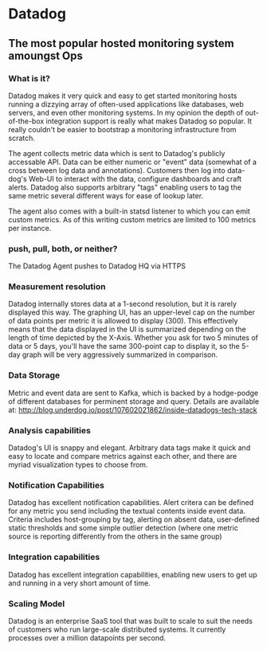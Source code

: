 # Datadog

## The most popular hosted monitoring system amoungst Ops

### What is it? 
Datadog makes it very quick and easy to get started monitoring hosts running a
dizzying array of often-used applications like databases, web servers, and even
other monitoring systems. In my opinion the depth of out-of-the-box integration
support is really what makes Datadog so popular. It really couldn't be easier
to bootstrap a monitoring infrastructure from scratch. 

The agent collects metric data which is sent to Datadog's publicly accessable
API. Data can be either numeric or "event" data (somewhat of a cross between
log data and annotations). Customers then log into data-dog's Web-UI to
interact with the data, configure dashboards and craft alerts. Datadog also
supports arbitrary "tags" enabling users to tag the same metric several
different ways for ease of lookup later.

The agent also comes with a built-in statsd listener to which you can emit
custom metrics. As of this writing custom metrics are limited to 100 metrics
per instance. 

### push, pull, both, or neither?
The Datadog Agent pushes to Datadog HQ via HTTPS

### Measurement resolution 
Datadog internally stores data at a 1-second resolution, but it is rarely
displayed this way. The graphing UI, has an upper-level cap on the number of
data points per metric it is allowed to display (300). This effectively means
that the data displayed in the UI is summarized depending on the length of time
depicted by the X-Axis. Whether you ask for two 5 minutes of data or 5 days,
you'll have the same 300-point cap to display it, so the 5-day graph will be
very aggressively summarized in comparison. 

### Data Storage 
Metric and event data are sent to Kafka, which is backed by a hodge-podge of
different databases for perminent storage and query. Details are available
at: http://blog.underdog.io/post/107602021862/inside-datadogs-tech-stack

### Analysis capabilities
Datadog's UI is snappy and elegant. Arbitrary data tags make it quick and easy
to locate and compare metrics against each other, and there are myriad
visualization types to choose from. 

### Notification Capabilities
Datadog has excellent notification capabilities. Alert critera can be defined
for any metric you send including the textual contents inside event data.
Criteria includes host-grouping by tag, alerting on absent data, user-defined
static thresholds and some simple outlier detection (where one metric source is
reporting differently from the others in the same group)

### Integration capabilities
Datadog has excellent integration capabilities, enabling new users to get up
and running in a very short amount of time. 

### Scaling Model
Datadog is an enterprise SaaS tool that was built to scale to suit the needs of
customers who run large-scale distributed systems. It currently processes over
a million datapoints per second. 
